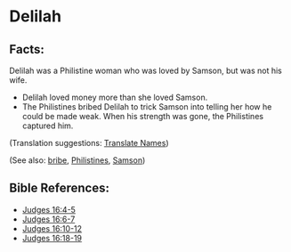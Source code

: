 # Delilah #

## Facts: ##

Delilah was a Philistine woman who was loved by Samson, but was not his wife.

* Delilah loved money more than she loved Samson.
* The Philistines bribed Delilah to trick Samson into telling her how he could be made weak. When his strength was gone, the Philistines captured him.

(Translation suggestions: [Translate Names](en/ta-vol1/translate/man/translate-names))

(See also: [bribe](../other/bribe.md), [Philistines](../other/philistines.md), [Samson](../other/samson.md))

## Bible References: ##

* [Judges 16:4-5](en/tn/jdg/help/16/04)
* [Judges 16:6-7](en/tn/jdg/help/16/06)
* [Judges 16:10-12](en/tn/jdg/help/16/10)
* [Judges 16:18-19](en/tn/jdg/help/16/18)
